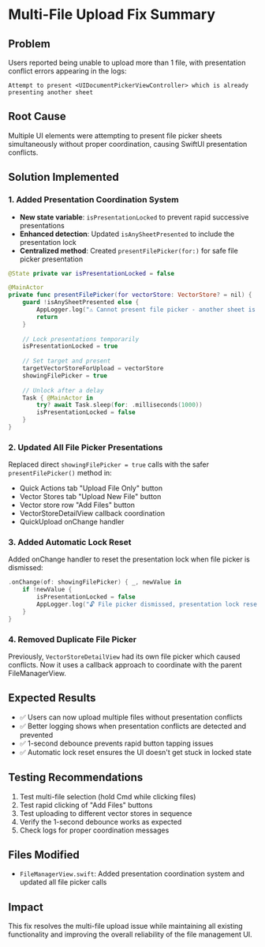# Multi-File Upload Fix Summary

## Problem
Users reported being unable to upload more than 1 file, with presentation conflict errors appearing in the logs:
```
Attempt to present <UIDocumentPickerViewController> which is already presenting another sheet
```

## Root Cause
Multiple UI elements were attempting to present file picker sheets simultaneously without proper coordination, causing SwiftUI presentation conflicts.

## Solution Implemented

### 1. Added Presentation Coordination System
- **New state variable**: `isPresentationLocked` to prevent rapid successive presentations
- **Enhanced detection**: Updated `isAnySheetPresented` to include the presentation lock
- **Centralized method**: Created `presentFilePicker(for:)` for safe file picker presentation

```swift
@State private var isPresentationLocked = false

@MainActor
private func presentFilePicker(for vectorStore: VectorStore? = nil) {
    guard !isAnySheetPresented else {
        AppLogger.log("⚠️ Cannot present file picker - another sheet is already presented", category: .fileManager, level: .warning)
        return
    }
    
    // Lock presentations temporarily
    isPresentationLocked = true
    
    // Set target and present
    targetVectorStoreForUpload = vectorStore
    showingFilePicker = true
    
    // Unlock after a delay
    Task { @MainActor in
        try? await Task.sleep(for: .milliseconds(1000))
        isPresentationLocked = false
    }
}
```

### 2. Updated All File Picker Presentations
Replaced direct `showingFilePicker = true` calls with the safer `presentFilePicker()` method in:
- Quick Actions tab "Upload File Only" button
- Vector Stores tab "Upload New File" button  
- Vector store row "Add Files" button
- VectorStoreDetailView callback coordination
- QuickUpload onChange handler

### 3. Added Automatic Lock Reset
Added onChange handler to reset the presentation lock when file picker is dismissed:

```swift
.onChange(of: showingFilePicker) { _, newValue in
    if !newValue {
        isPresentationLocked = false
        AppLogger.log("🔓 File picker dismissed, presentation lock reset", category: .fileManager, level: .debug)
    }
}
```

### 4. Removed Duplicate File Picker
Previously, `VectorStoreDetailView` had its own file picker which caused conflicts. Now it uses a callback approach to coordinate with the parent FileManagerView.

## Expected Results
- ✅ Users can now upload multiple files without presentation conflicts
- ✅ Better logging shows when presentation conflicts are detected and prevented
- ✅ 1-second debounce prevents rapid button tapping issues
- ✅ Automatic lock reset ensures the UI doesn't get stuck in locked state

## Testing Recommendations
1. Test multi-file selection (hold Cmd while clicking files)
2. Test rapid clicking of "Add Files" buttons
3. Test uploading to different vector stores in sequence
4. Verify the 1-second debounce works as expected
5. Check logs for proper coordination messages

## Files Modified
- `FileManagerView.swift`: Added presentation coordination system and updated all file picker calls

## Impact
This fix resolves the multi-file upload issue while maintaining all existing functionality and improving the overall reliability of the file management UI.